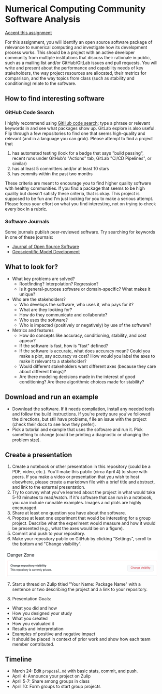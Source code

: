 # Numerical Computing Community Software Analysis

[Accept this assignment](https://classroom.github.com/a/LrudzhO7)

For this assignment, you will identify an open source software package of
relevance to numerical computing and investigate how its development process
works. This should be a project with an active developer community from multiple
institutions that discuss their rationale in public, such as a mailing list
and/or GitHub/GitLab issues and pull requests. You will write and present about
the performance and capability needs of key stakeholders, the way project
resources are allocated, their metrics for comparison, and the way topics from
class (such as stability and conditioning) relate to the software.

## How to find interesting software

### GitHub Code Search
I highly recommend using [GitHub code search](https://github.com/search); type a
phrase or relevant keywords in and see what packages show up. GitLab explore is
also useful. Flip through a few repositories to find one that seems high-quality
and relevant (and in a language you can grok). Please attempt to find a project
that

1. has automated testing (look for a badge that says "build passing", recent runs under GitHub's "Actions" tab, GitLab "CI/CD Pipelines", or similar)
2. has at least 5 committers and/or at least 10 stars
3. has commits within the past two months

These criteria are meant to encourage you to find higher quality software with
healthy communities. If you find a package that seems to be high quality but
doesn't satisfy these criteria, that is okay. This project is supposed to be
fun and I'm just looking for you to make a serious attempt. Please focus your
effort on what you find interesting, not on trying to check every box in a
rubric.

### Software Journals

Some journals publish peer-reviewed software. Try searching for keywords in one of these journals:
* [Journal of Open Source Software](https://joss.theoj.org/papers/)
* [Geoscientific Model Development](https://gmd.copernicus.org/)

## What to look for?

* What key problems are solved?
  * Rootfinding? Interpolation? Regression?
  * Is it general-purpose software or domain-specific? What makes it unique?
* Who are the stakeholders?
  * Who develops the software, who uses it, who pays for it?
  * What are they looking for?
  * How do they communicate and collaborate?
  * Who uses the software?
  * Who is impacted (positively or negatively) by use of the software?
* Metrics and features
  * How do concepts like accuracy, conditioning, stability, and cost appear?
  * If the software is fast, how is "fast" defined?
  * If the software is accurate, what does accuracy mean? Could you make a plot, say accuracy vs cost? How would you label the axes to make it relevant to a stakeholder?
  * Would different stakeholders want different axes (because they care about different things)?
  * Are there modeling decisions made in the interest of good conditioning? Are there algorithmic choices made for stability?

## Download and run an example

* Download the software. If it needs compilation, install any needed tools and follow the build instructions. If you're pretty sure you've followed the directions, but still have problems, f
ile an issue with the project (check their docs to see how they prefer).
* Pick a tutorial and example that uses the software and run it. Pick something to change (could be printing a diagnostic or changing the problem size).

## Create a presentation

1. Create a notebook or other presentation in this repository (could be a PDF, video, etc.). You'll make this public (circa April 4) to share with peers. If you make a video or presentation
that you wish to host elsewhere, please create a markdown file with a brief title and abstract, and link to the external presentation.
2. Try to convey what you've learned about the project in what would take 5-10 minutes to read/watch. If it's software that can run in a notebook, you can include runnable examples. Images a
nd plots are highly encouraged.
3. Share at least one question you have about the software.
4. Propose at least one experiment that would be interesting for a group project. Describe what the experiment would measure and how it would be presented (e.g., what the axes would be on a
figure).
5. Commit and push to your repository.
6. Make your repository public on GitHub by clicking "Settings", scroll to the bottom and "Change visibility".

![](img/make-public.png)

7. Start a thread on Zulip titled "Your Name: Package Name" with a sentence or two describing the project and a link to your repository.

8. Presentation Goals:
- What you did and how
- How you designed your study
- What you created
- How you evaluated it
- Results and interpretation
- Examples of positive and negative impact
- It should be placed in context of prior work and show how each team member contributed.

## Timeline

* March 24: Edit `proposal.md` with basic stats, commit, and push.
* April 4: Announce your project on Zulip
* April 5-7: Share among groups in class
* April 10: Form groups to start group projects
